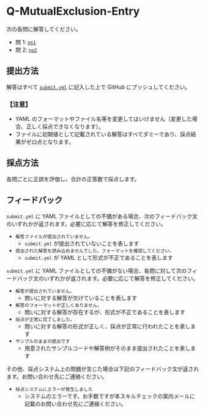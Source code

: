 # Q-MutualExclusion-Entry

次の各問に解答してください。

- 問 1: [`no1`](no1/README.md)
- 問 2: [`no2`](no2/README.md)

## 提出方法

解答はすべて [`submit.yml`](submit.yml) に記入した上で GitHub にプッシュしてください。

### 【注意】

- YAML のフォーマットやファイル名等を変更してはいけません（変更した場合、正しく採点できなくなります）。
- ファイルに初期値として記載されている解答はすべてダミーであり、採点結果がゼロ点となります。

## 採点方法

各問ごとに正誤を評価し、合計の正答数で採点します。

## フィードバック

`submit.yml` に YAML ファイルとしての不備がある場合、次のフィードバック文のいずれかが返されます。必要に応じて解答を修正してください。

* `解答ファイルが提出されていません。`
  * `submit.yml` が提出されていないことを表します
* `提出された解答を読み込めませんでした。フォーマットを確認してください。`
  * `submit.yml` が YAML として形式が不正であることを表します

`submit.yml` に YAML ファイルとしての不備がない場合、各問に対して次のフィードバック文のいずれかが返されます。必要に応じて解答を修正してください。

* `解答が提出されていません。`
  * 問いに対する解答が欠けていることを表します
* `解答のフォーマットが正しくありません。`
  * 問いに対する解答が存在するが、形式が不正であることを表します
* `採点が正常に完了しました。`
  * 問いに対する解答の形式が正しく、採点が正常に行われたことを表します
* `サンプルのままの提出です`
  * 用意されたサンプルコードや解答例がそのまま提出されたことを表します

その他、採点システム上の問題が生じた場合は下記のフィードバック文が返されます。お問い合わせ先にご連絡ください。

* `採点システムにエラーが発生しました`
  * システムのエラーです。お手数ですが本スキルチェックの案内メールに記載のお問い合わせ先にご連絡ください。
